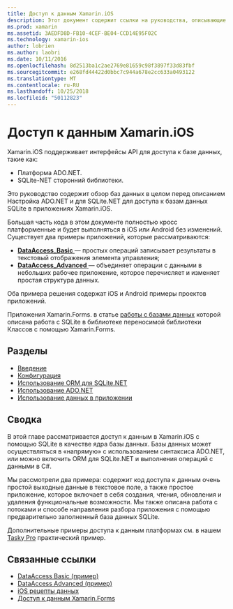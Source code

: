 ```yaml
---
title: Доступ к данным Xamarin.iOS
description: Этот документ содержит ссылки на руководства, описывающие способы работы с локальными базами данных в приложении Xamarin.iOS. Связанное содержимое рассматриваются для SQLite.NET, ADO.NET и многое другое.
ms.prod: xamarin
ms.assetid: 3AEDFD8D-FB10-4CEF-BE04-CCD14E95F02C
ms.technology: xamarin-ios
author: lobrien
ms.author: laobri
ms.date: 10/11/2016
ms.openlocfilehash: 8d2513ba1c2ae2769e81659c98f3897f33d83fbf
ms.sourcegitcommit: e268fd44422d0bbc7c944a678e2cc633a0493122
ms.translationtype: MT
ms.contentlocale: ru-RU
ms.lasthandoff: 10/25/2018
ms.locfileid: "50112823"
---
```

# <a name="xamarinios-data-access"></a>Доступ к данным Xamarin.iOS

Xamarin.iOS поддерживает интерфейсы API для доступа к базе данных, такие как:

-  Платформа ADO.NET.
-  SQLite-NET сторонний библиотеки.

Это руководство содержит обзор баз данных в целом перед описанием Настройка ADO.NET и для SQLite.NET для доступа к базам данных SQLite в приложениях Xamarin.iOS. 

Большая часть кода в этом документе полностью кросс платформенные и будет выполняться в iOS или Android без изменений. Существует два примеры приложений, которые рассматриваются:

-  [**DataAccess_Basic** ](https://github.com/xamarin/mobile-samples/tree/master/DataAccess/Basic) — простых операций записывает результаты в текстовый отображения элемента управления;
-  [**DataAccess_Advanced** ](https://github.com/xamarin/mobile-samples/tree/master/DataAccess/Advanced) — объединяет операции с данными в небольших рабочее приложение, которое перечисляет и изменяет простая структура данных.

Оба примера решения содержат iOS и Android примеры проектов приложений.

Приложения Xamarin.Forms. в статье [работы с базами данных](~/xamarin-forms/app-fundamentals/databases.md) которой описана работа с SQLite в библиотеке переносимой библиотеки Классов с помощью Xamarin.Forms.

## <a name="sections"></a>Разделы

-  [Введение](introduction.md)
-  [Конфигурация](configuration.md)
-  [Использование ORM для SQLite.NET](using-sqlite-orm.md)
-  [Использование ADO.NET](using-adonet.md)
-  [Использование данных в приложении](using-data-in-an-app.md)

## <a name="summary"></a>Сводка

В этой главе рассматривается доступ к данным в Xamarin.iOS с помощью SQLite в качестве ядра базы данных. Базы данных может осуществляться в «напрямую» с использованием синтаксиса ADO.NET, или можно включить ORM для SQLite.NET и выполнения операций с данными в C#.

Мы рассмотрели два примера: содержит код доступа к данным очень простой выходные данные в текстовое поле, а также простое приложение, которое включает в себя создания, чтения, обновления и удаления функциональные возможности. Мы также описана работа с потоками и способе направления разбора приложения с помощью предварительно заполненный база данных SQLite.

Дополнительные примеры доступа к данным платформах см. в нашем [Tasky Pro](~/cross-platform/app-fundamentals/building-cross-platform-applications/case-study-tasky.md) практический пример.

## <a name="related-links"></a>Связанные ссылки

- [DataAccess Basic (пример)](https://github.com/xamarin/mobile-samples/tree/master/DataAccess/Basic)
- [DataAccess Advanced (пример)](https://github.com/xamarin/mobile-samples/tree/master/DataAccess/Advanced)
- [iOS рецепты данных](https://github.com/xamarin/recipes/tree/master/Recipes/ios/data/sqlite)
- [Доступ к данным Xamarin.Forms](~/xamarin-forms/app-fundamentals/databases.md)
